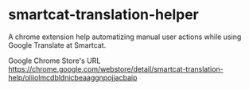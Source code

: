 # smartcat-translation-helper
A chrome extension help automatizing manual user actions while using Google Translate at Smartcat.

Google Chrome Store's URL
https://chrome.google.com/webstore/detail/smartcat-translation-help/oliiolmcdbldnicbeaaggnpojjacbaip
